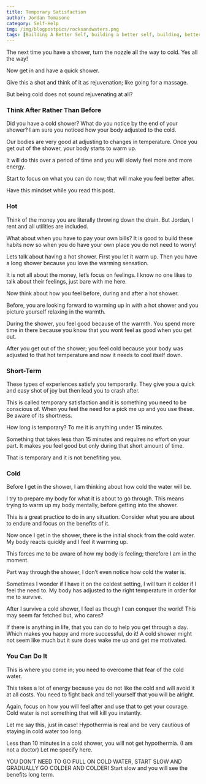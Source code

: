 ```yaml
---
title: Temporary Satisfaction
author: Jordan Tomasone
category: Self-Help
img: /img/blogpostpics/rocksandwaters.png
tags: [Building A Better Self, building a better self, building, better, self, self help, temporary satisfaction, how to overcome temporary satisfaction, tips and tricks, jordan, Jordan, Tomasone, tomasone, Jordan Tomasone, cold showers, benefit of cold showers, how to, Canada, Ontario, Days off with Jordan, life changing tips ]
---
```

The next time you have a shower, turn the nozzle all the way to cold. Yes all the way!

Now get in and have a quick shower.

Give this a shot and think of it as rejuvenation; like going for a massage.

But being cold does not sound rejuvenating at all?

### Think After Rather Than Before

Did you have a cold shower? What do you notice by the end of your shower? I am sure you noticed how your body adjusted to the cold.

Our bodies are very good at adjusting to changes in temperature. Once you get out of the shower, your body starts to warm up.

It will do this over a period of time and you will slowly feel more and more energy.

Start to focus on what you can do now; that will make you feel better after.

Have this mindset while you read this post.

### Hot

Think of the money you are literally throwing down the drain. But Jordan, I rent and all utilities are included.

What about when you have to pay your own bills? It is good to build these habits now so when you do have your own place you do not need to worry!

Lets talk about having a hot shower.
First you let it warm up. Then you have a long shower because you love the warming sensation.

It is not all about the money, let’s focus on feelings. I know no one likes to talk about their feelings, just bare with me here.

Now think about how you feel before, during and after a hot shower.

Before, you are looking forward to warming up in with a hot shower and you picture yourself relaxing in the warmth.

During the shower, you feel good because of the warmth. You spend more time in there because you know that you wont feel as good when you get out.

After you get out of the shower; you feel cold because your body was adjusted to that hot temperature and now it needs to cool itself down.

### Short-Term

These types of experiences satisfy you temporarily. They give you a quick and easy shot of joy but then lead you to crash after.

This is called temporary satisfaction and it is something you need to be conscious of. When you feel the need for a pick me up and you use these. Be aware of its shortness.

How long is temporary? To me it is anything under 15 minutes.

Something that takes less than 15 minutes and requires no effort on your part. It makes you feel good but only during that short amount of time.

That is temporary and it is not benefiting you.

### Cold

Before I get in the shower, I am thinking about how cold the water will be.

I try to prepare my body for what it is about to go through. This means trying to warm up my body mentally, before getting into the shower.

This is a great practice to do in any situation. Consider what you are about to endure and focus on the benefits of it.

Now once I get in the shower, there is the initial shock from the cold water. My body reacts quickly and I feel it warming up.

This forces me to be aware of how my body is feeling; therefore I am in the moment.

Part way through the shower, I don’t even notice how cold the water is.

Sometimes I wonder if I have it on the coldest setting, I will turn it colder if I feel the need to.
My body has adjusted to the right temperature in order for me to survive.

After I survive a cold shower, I feel as though I can conquer the world! This may seem far fetched but, who cares?

If there is anything in life, that you can do to help you get through a day. Which makes you happy and more successful, do it!
A cold shower might not seem like much but it sure does wake me up and get me motivated.

### You Can Do It

This is where you come in; you need to overcome that fear of the cold water.

This takes a lot of energy because you do not like the cold and will avoid it at all costs. You need to fight back and tell yourself that you will be alright.

Again, focus on how you will feel after and use that to get your courage.
Cold water is not something that will kill you instantly.

Let me say this, just in case!
Hypothermia is real and be very cautious of staying in cold water too long.

Less than 10 minutes in a cold shower, you will not get hypothermia. (I am not a doctor)
Let me specify here.

YOU DON’T NEED TO GO FULL ON COLD WATER, START SLOW AND GRADUALLY GO COLDER AND COLDER!
Start slow and you will see the benefits long term.
